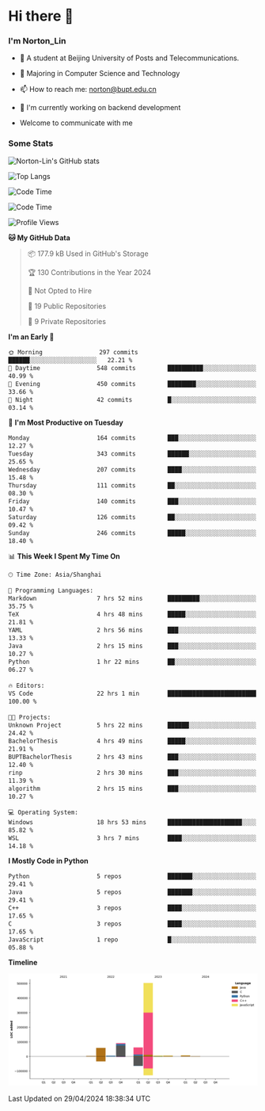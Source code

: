 
# Hi there 👋

### I'm Norton_Lin
- 🏫 A student at Beijing University of Posts and Telecommunications.
- 🌱 Majoring in Computer Science and Technology
- 📫 How to reach me: norton@bupt.edu.cn
- 🌱 I'm currently working on backend development

- Welcome to communicate with me

### Some Stats
![Norton-Lin's GitHub stats](https://github-readme-stats.vercel.app/api?username=Norton-Lin&count_private=true&show_icons=true&theme=radical)

![Top Langs](https://github-readme-stats.vercel.app/api/top-langs/?username=Norton-Lin&langs_count=10&layout=compact)

![Code Time](https://github-readme-stats.vercel.app/api/wakatime?username=Norton_Lin)

<!--START_SECTION:waka-->
![Code Time](http://img.shields.io/badge/Code%20Time-555%20hrs%2051%20mins-blue)

![Profile Views](http://img.shields.io/badge/Profile%20Views-1-blue)

**🐱 My GitHub Data** 

> 📦 177.9 kB Used in GitHub's Storage 
 > 
> 🏆 130 Contributions in the Year 2024
 > 
> 🚫 Not Opted to Hire
 > 
> 📜 19 Public Repositories 
 > 
> 🔑 9 Private Repositories 
 > 
**I'm an Early 🐤** 

```text
🌞 Morning                297 commits         ██████░░░░░░░░░░░░░░░░░░░   22.21 % 
🌆 Daytime                548 commits         ██████████░░░░░░░░░░░░░░░   40.99 % 
🌃 Evening                450 commits         ████████░░░░░░░░░░░░░░░░░   33.66 % 
🌙 Night                  42 commits          █░░░░░░░░░░░░░░░░░░░░░░░░   03.14 % 
```
📅 **I'm Most Productive on Tuesday** 

```text
Monday                   164 commits         ███░░░░░░░░░░░░░░░░░░░░░░   12.27 % 
Tuesday                  343 commits         ██████░░░░░░░░░░░░░░░░░░░   25.65 % 
Wednesday                207 commits         ████░░░░░░░░░░░░░░░░░░░░░   15.48 % 
Thursday                 111 commits         ██░░░░░░░░░░░░░░░░░░░░░░░   08.30 % 
Friday                   140 commits         ███░░░░░░░░░░░░░░░░░░░░░░   10.47 % 
Saturday                 126 commits         ██░░░░░░░░░░░░░░░░░░░░░░░   09.42 % 
Sunday                   246 commits         █████░░░░░░░░░░░░░░░░░░░░   18.40 % 
```


📊 **This Week I Spent My Time On** 

```text
🕑︎ Time Zone: Asia/Shanghai

💬 Programming Languages: 
Markdown                 7 hrs 52 mins       █████████░░░░░░░░░░░░░░░░   35.75 % 
TeX                      4 hrs 48 mins       █████░░░░░░░░░░░░░░░░░░░░   21.81 % 
YAML                     2 hrs 56 mins       ███░░░░░░░░░░░░░░░░░░░░░░   13.33 % 
Java                     2 hrs 15 mins       ███░░░░░░░░░░░░░░░░░░░░░░   10.27 % 
Python                   1 hr 22 mins        ██░░░░░░░░░░░░░░░░░░░░░░░   06.27 % 

🔥 Editors: 
VS Code                  22 hrs 1 min        █████████████████████████   100.00 % 

🐱‍💻 Projects: 
Unknown Project          5 hrs 22 mins       ██████░░░░░░░░░░░░░░░░░░░   24.42 % 
BachelorThesis           4 hrs 49 mins       █████░░░░░░░░░░░░░░░░░░░░   21.91 % 
BUPTBachelorThesis       2 hrs 43 mins       ███░░░░░░░░░░░░░░░░░░░░░░   12.40 % 
rinp                     2 hrs 30 mins       ███░░░░░░░░░░░░░░░░░░░░░░   11.39 % 
algorithm                2 hrs 15 mins       ███░░░░░░░░░░░░░░░░░░░░░░   10.27 % 

💻 Operating System: 
Windows                  18 hrs 53 mins      █████████████████████░░░░   85.82 % 
WSL                      3 hrs 7 mins        ████░░░░░░░░░░░░░░░░░░░░░   14.18 % 
```

**I Mostly Code in Python** 

```text
Python                   5 repos             ███████░░░░░░░░░░░░░░░░░░   29.41 % 
Java                     5 repos             ███████░░░░░░░░░░░░░░░░░░   29.41 % 
C++                      3 repos             ████░░░░░░░░░░░░░░░░░░░░░   17.65 % 
C                        3 repos             ████░░░░░░░░░░░░░░░░░░░░░   17.65 % 
JavaScript               1 repo              █░░░░░░░░░░░░░░░░░░░░░░░░   05.88 % 
```



**Timeline**

![Lines of Code chart](https://raw.githubusercontent.com/Norton-Lin/Norton-Lin/main/assets/bar_graph.png)


 Last Updated on 29/04/2024 18:38:34 UTC
<!--END_SECTION:waka-->
